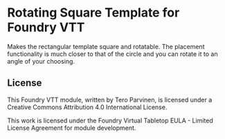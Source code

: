 # Rotating Square Template for Foundry VTT

Makes the rectangular template square and rotatable. The placement functionality is much closer to that of the circle and you can rotate it to an angle of your choosing.

## License

This Foundry VTT module, written by Tero Parvinen, is licensed under a Creative Commons Attribution 4.0 International License.

This work is licensed under the Foundry Virtual Tabletop EULA - Limited License Agreement for module development.
